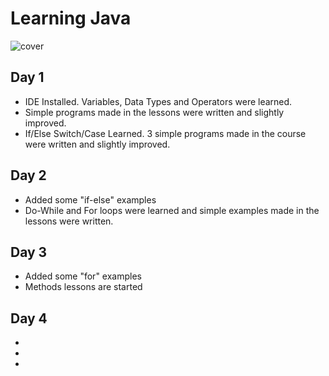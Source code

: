 # Learning Java
![cover](https://www.vectorlogo.zone/logos/java/java-ar21.svg)
## Day 1
* IDE Installed. Variables, Data Types and Operators were learned.
* Simple programs made in the lessons were written and slightly improved.
* If/Else Switch/Case Learned. 3 simple programs made in the course were written and slightly improved.
## Day 2
* Added some "if-else" examples
* Do-While and For loops were learned and simple examples made in the lessons were written.
## Day 3
* Added some "for" examples
* Methods lessons are started
## Day 4
*
*
*

